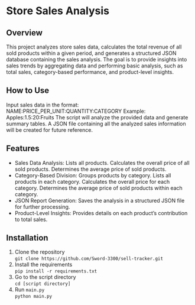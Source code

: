 # Store Sales Analysis
## Overview
This project analyzes store sales data, calculates the total revenue of all sold products within a given period, and generates a structured JSON database containing the sales analysis. The goal is to provide insights into sales trends by aggregating data and performing basic analysis, such as total sales, category-based performance, and product-level insights.

## How to Use
Input sales data in the format:
NAME:PRICE_PER_UNIT:QUANTITY:CATEGORY
Example: Apples:1.5:20:Fruits
The script will analyze the provided data and generate summary tables.
A JSON file containing all the analyzed sales information will be created for future reference.

## Features
- Sales Data Analysis:
   Lists all products.
   Calculates the overall price of all sold products.
   Determines the average price of sold products.
- Category-Based Division:
   Groups products by category.
   Lists all products in each category.
   Calculates the overall price for each category.
   Determines the average price of sold products within each category.
- JSON Report Generation: Saves the analysis in a structured JSON file for further processing.
- Product-Level Insights: Provides details on each product’s contribution to total sales.

## Installation
1. Clone the repository  
`git clone https://github.com/Sword-3300/sell-tracker.git`
2. Install the requirements  
`pip install -r requirements.txt`
3. Go to the script directory  
`cd [script directory]`
4. Run `main.py`  
`python main.py`
